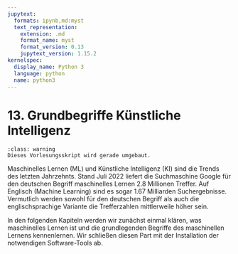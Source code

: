 ```yaml
---
jupytext:
  formats: ipynb,md:myst
  text_representation:
    extension: .md
    format_name: myst
    format_version: 0.13
    jupytext_version: 1.15.2
kernelspec:
  display_name: Python 3
  language: python
  name: python3
---
```


# 13. Grundbegriffe Künstliche Intelligenz

```{admonition} Hinweise zur Vorlesung Objektorientierte Programmierung im WiSe 2025/26
:class: warning
Dieses Vorlesungsskript wird gerade umgebaut.
```

Maschinelles Lernen (ML) und Künstliche Intelligenz (KI) sind die Trends des
letzten Jahrzehnts. Stand Juli 2022 liefert die Suchmaschine Google für den
deutschen Begriff maschinelles Lernen 2.8 Millionen Treffer. Auf Englisch
(Machine Learning) sind es sogar 1.67 Milliarden Suchergebnisse. Vermutlich
werden sowohl für den deutschen Begriff als auch die englischsprachige Variante
die Trefferzahlen mittlerweile höher sein.

In den folgenden Kapiteln werden wir zunächst einmal klären, was maschinelles
Lernen ist und die grundlegenden Begriffe des maschinellen Lernens kennenlernen.
Wir schließen diesen Part mit der Installation der notwendigen Software-Tools
ab.

